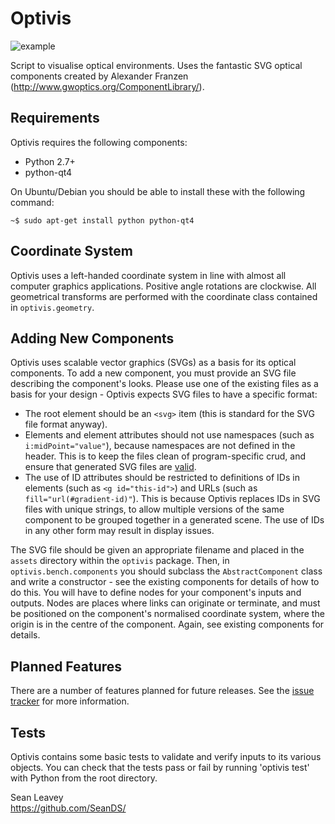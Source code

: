 # Optivis #

![example](https://cloud.githubusercontent.com/assets/5225190/5718217/570c509a-9b03-11e4-8e4a-65114fb75d43.png)

Script to visualise optical environments. Uses the fantastic SVG optical components created by Alexander Franzen (http://www.gwoptics.org/ComponentLibrary/).  

## Requirements ##
Optivis requires the following components:

* Python 2.7+
* python-qt4

On Ubuntu/Debian you should be able to install these with the following command:

`~$ sudo apt-get install python python-qt4`

## Coordinate System ##
Optivis uses a left-handed coordinate system in line with almost all computer graphics applications. Positive angle rotations are clockwise. All geometrical transforms are performed with the coordinate class contained in `optivis.geometry`.

## Adding New Components ##
Optivis uses scalable vector graphics (SVGs) as a basis for its optical components. To add a new component, you must provide an SVG file describing the component's looks. Please use one of the existing files as a basis for your design - Optivis expects SVG files to have a specific format:
 * The root element should be an `<svg>` item (this is standard for the SVG file format anyway).
 * Elements and element attributes should not use namespaces (such as `i:midPoint="value"`), because namespaces are not defined in the header. This is to keep the files clean of program-specific crud, and ensure that generated SVG files are [valid](http://validator.w3.org/).
 * The use of ID attributes should be restricted to definitions of IDs in elements (such as `<g id="this-id">`) and URLs (such as `fill="url(#gradient-id)"`). This is because Optivis replaces IDs in SVG files with unique strings, to allow multiple versions of the same component to be grouped together in a generated scene. The use of IDs in any other form may result in display issues.

The SVG file should be given an appropriate filename and placed in the `assets` directory within the `optivis` package. Then, in `optivis.bench.components` you should subclass the `AbstractComponent` class and write a constructor - see the existing components for details of how to do this. You will have to define nodes for your component's inputs and outputs. Nodes are places where links can originate or terminate, and must be positioned on the component's normalised coordinate system, where the origin is in the centre of the component. Again, see existing components for details.

## Planned Features ##
There are a number of features planned for future releases. See the [issue tracker](https://github.com/SeanDS/optivis/labels/enhancement) for more information.

## Tests ##
Optivis contains some basic tests to validate and verify inputs to its various objects. You can check that the tests pass or fail by running 'optivis test' with Python from the root directory.

Sean Leavey  
https://github.com/SeanDS/
